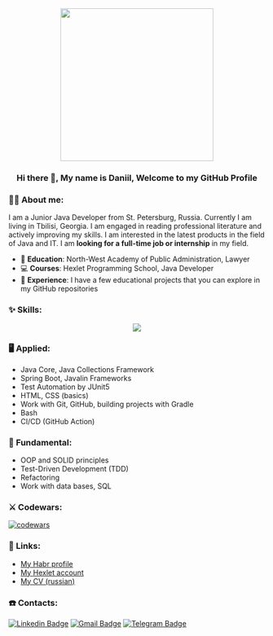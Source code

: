 <div id="header" align="center">
  <img src="https://media.giphy.com/media/v1.Y2lkPTc5MGI3NjExdzJuOXlvM25ldGVqejM1ajlvc21zb2YzcW1sMHlnanF5MmptYXl0ZSZlcD12MV9pbnRlcm5hbF9naWZfYnlfaWQmY3Q9Zw/qgQUggAC3Pfv687qPC/giphy.gif" width="300"/>
</div>

<h3 align="center"> Hi there 👋, My name is Daniil, Welcome to my GitHub Profile<br/> </h3> 

### 👨‍💻 About me:

I am a Junior Java Developer from St. Petersburg, Russia. Currently I am living in Tbilisi, Georgia. I am engaged in reading professional literature and actively improving my skills. I am interested in the latest products in the field of Java and IT. I am **looking for a full-time job or internship** in my field.

* 📝 **Education**: North-West Academy of Public Administration, Lawyer
* 💻 **Courses**: Hexlet Programming School, Java Developer
* 💼 **Experience**: I have a few educational projects that you can explore in my GitHub repositories

### ✨ Skills:

<p align="center">
  <a href="https://skillicons.dev">
    <img src="https://skillicons.dev/icons?i=java,spring,idea,gradle,git,github,postgres,bash,html,css" />
  </a>
</p>

### 🖥 Applied:

* Java Core, Java Collections Framework
* Spring Boot, Javalin Frameworks
* Test Automation by JUnit5
* HTML, CSS (basics)
* Work with Git, GitHub, building projects with Gradle
* Bash
* CI/CD (GitHub Action)

### 🏫 Fundamental:

* OOP and SOLID principles
* Test-Driven Development (TDD)
* Refactoring
* Work with data bases, SQL

### ⚔ Codewars:

[![codewars](https://www.codewars.com/users/DaniilDeFacto/badges/large)](https://www.codewars.com/users/DaniilDeFacto/badges/large)

### 📄 Links:

* [My Habr profile](https://career.habr.com/daniildefacto)
* [My Hexlet account](https://ru.hexlet.io/u/daniildefacto)
* [My CV (russian)](https://cv.hexlet.io/ru/resumes/3102)

### ☎️ Contacts:

[![Linkedin Badge](https://img.shields.io/badge/LinkedIn-0077B5?style=for-the-badge&logo=linkedin&logoColor=white)](https://www.linkedin.com/in/daniil-martynov-java-developer/) [![Gmail Badge](https://img.shields.io/badge/GMAIL-D14836?style=for-the-badge&logo=gmail&logoColor=white)](mailto:defactodaniil@gmail.com) [![Telegram Badge](https://img.shields.io/badge/Telegram-26A5E4.svg?style=for-the-badge&logo=Telegram&logoColor=white)](https://t.me/DaniilDeFacto)

  <div>
    <img src="https://komarev.com/ghpvc/?username=DaniilDeFacto&style=flat-square&color=blue" alt=""/>
  </div>
